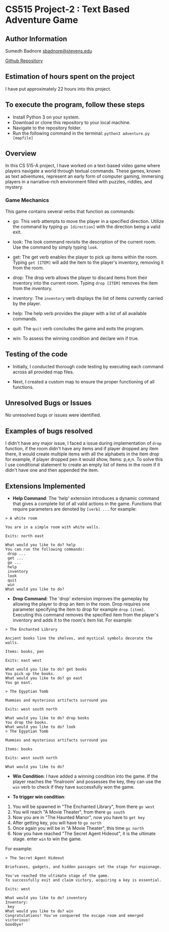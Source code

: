 # CS515 Project-2 : Text Based Adventure Game

## Author Information
Sumedh Badnore 
sbadnore@stevens.edu

[Github Repository](https://github.com/sumedhbadnore/CS515_Project_2)

## Estimation of hours spent on the project
I have put approximately 22 hours into this project.

## To execute the program, follow these steps
- Install Python 3 on your system.
- Download or clone this repository to your local machine.
- Navigate to the repository folder.
- Run the following command in the terminal: `python3 adventure.py [mapfile]`

## Overview
In this CS 515-A project, I have worked on a text-based video game where players navigate a world through textual commands. These games, known as text adventures, represent an early form of computer gaming, immersing players in a narrative-rich environment filled with puzzles, riddles, and mystery.

### Game Mechanics
This game contains several verbs that function as commands:
- go: This verb attempts to move the player in a specified direction. Utilize the command by typing `go [direction]` with the direction being a valid exit.

- look: The look command revisits the description of the current room. Use the command by simply typing `look`.

- get: The get verb enables the player to pick up items within the room. Typing `get [ITEM]` will add the item to the player's inventory, removing it from the room.

- drop: The drop verb allows the player to discard items from their inventory into the current room. Typing `drop [ITEM]` removes the item from the inventory.

- inventory: The `inventory` verb displays the list of items currently carried by the player.

- help: The help verb provides the player with a list of all available commands.

- quit: The `quit` verb concludes the game and exits the program.

- win: To assess the winning condition and declare win if true.

## Testing of the code
- Initially, I conducted thorough code testing by executing each command across all provided map files.
  
- Next, I created a custom map to ensure the proper functioning of all functions.

## Unresolved Bugs or Issues
No unresolved bugs or issues were identified.


## Examples of bugs resolved
I didn't have any major issue, I faced a issue during implementation of `drop` function, if the room didn't have any items and if player dropped any item there, it would create multiple items with all the alphabets in the item drop for example, if player dropped pen it would show, Items: p,e,n. To solve this I use conditional statement to create an empty list of items in the room if it didn't have one and then appended the item.


## Extensions Implemented
- **Help Command**: The 'help' extension introduces a dynamic command that gives a complete list of all valid actions in the game. Functions that require parameters are denoted by `[verb] ...` for example:

```
> A white room

You are in a simple room with white walls.

Exits: north east

What would you like to do? help
You can run the following commands:
 drop ...
 get ...
 go ...
 help
 inventory
 look
 quit
 win
What would you like to do?
```
- **Drop Command**: The 'drop' extension improves the gameplay by allowing the player to drop an item in the room. Drop requires one parameter specifying the item to drop for example `drop [item]`. Executing this command removes the specified item from the player's inventory and adds it to the room's item list. For example:
```
> The Enchanted Library

Ancient books line the shelves, and mystical symbols decorate the walls.

Items: books, pen

Exits: east west

What would you like to do? get books
You pick up the books.     
What would you like to do? go east
You go east.

> The Egyptian Tomb

Mummies and mysterious artifacts surround you

Exits: west south north

What would you like to do? drop books
You drop the books.
What would you like to do? look
> The Egyptian Tomb

Mummies and mysterious artifacts surround you

Items: books

Exits: west south north

What would you like to do?
```

- **Win Condition**: I have added a winning condition into the game. If the player reaches the 'finalroom' and possesses the key, they can use the `win` verb to check if they have successfully won the game.

- **To trigger win condition**: 
1. You will be spawned in "The Enchanted Library", from there `go west`
2. You will reach "A Movie Theater", from there `go south`
3. Now you are in "The Haunted Manor", now you have to `get key`
4. After getting key, you will have to `go north`
5. Once again you will be in "A Movie Theater", this time `go north`
5. Now you have reached "The Secret Agent Hideout", it is the ultimate stage. enter `win` to win the game.

For example:
```
> The Secret Agent Hideout

Briefcases, gadgets, and hidden passages set the stage for espionage.

You've reached the ultimate stage of the game.
To successfully exit and claim victory, acquiring a key is essential.

Exits: west

What would you like to do? inventory
Inventory:
 key
What would you like to do? win
Congratulations! You've conquered the escape room and emerged victorious!
Goodbye!
```
